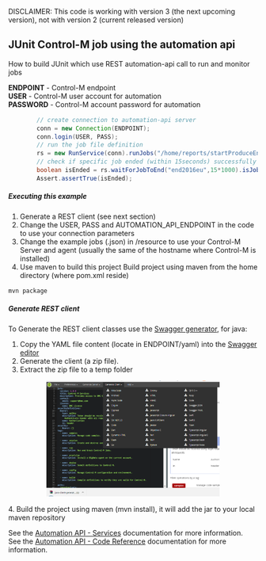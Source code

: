 DISCLAIMER: This code is working with version 3 (the next upcoming version), not with version 2 (current released version)

## JUnit Control-M job using the automation api
How to build JUnit which use REST automation-api call to run and monitor jobs

**ENDPOINT** - Control-M endpoint   
**USER** - Control-M user account for automation  
**PASSWORD** - Control-M account password for automation  

```java
        // create connection to automation-api server
		conn = new Connection(ENDPOINT);
		conn.login(USER, PASS);
		// run the job file definition
		rs = new RunService(conn).runJobs("/home/reports/startProduceEnd2016reports.json");
		// check if specific job ended (within 15seconds) successfully
		boolean isEnded = rs.waitForJobToEnd("end2016eu",15*1000).isJobStatus("end2016eu",JobStatus.ENDED_OK);
		Assert.assertTrue(isEnded);
```

##### Executing this example
1.  Generate a REST client (see next section)
2.  Change the USER, PASS and AUTOMATION_API_ENDPOINT in the code to use your connection parameters
3.  Change the example jobs (.json) in /resource to use your Control-M Server and agent (usually the same of the hostname where Control-M is installed)
2.  Use maven to build this project
Build project using maven from the home directory (where pom.xml reside)
```bash
mvn package 
```
   

##### Generate REST client
To Generate the REST client classes use the [Swagger generator](http://editor.swagger.io/#/), for java:
1. Copy the YAML file content (locate in ENDPOINT/yaml) into the [Swagger editor](http://editor.swagger.io/#/)
2. Generate the client (a zip file).
3. Extract the zip file to a temp folder
<p align="center">
  <img src="./SwaggerGeneratedClient.PNG" width="350"/>
</p> 
4. Build the project using maven (mvn install), it will add the jar to your local maven repository



See the [Automation API - Services](https://docs.bmc.com/docs/display/public/workloadautomation/Control-M+Automation+API+-+Services) documentation for more information.  
See the [Automation API - Code Reference](https://docs.bmc.com/docs/display/public/workloadautomation/Control-M+Automation+API+-+Code+Reference) documentation for more information.
